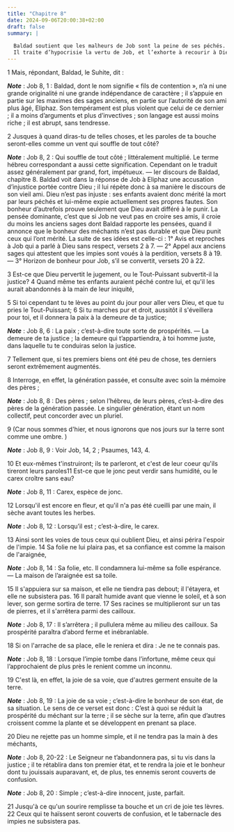 ```yaml
---
title: "Chapitre 8"
date: 2024-09-06T20:00:38+02:00
draft: false
summary: |
  
  Baldad soutient que les malheurs de Job sont la peine de ses péchés.
  Il traite d’hypocrisie la vertu de Job, et l’exhorte à recourir à Dieu.
---
```



1 Mais, répondant, Baldad, le Suhite, dit :

***Note*** :  Job 8, 1 : Baldad, dont le nom signifie « fils de contention », n’a ni une grande originalité ni une grande indépendance de caractère ; il s’appuie en partie sur les maximes des sages anciens, en partie sur l’autorité de son ami plus âgé, Eliphaz. Son tempérament est plus violent que celui de ce dernier ; il a moins d’arguments et plus d’invectives ; son langage est aussi moins riche ; il est abrupt, sans tendresse.


2 Jusques à quand diras-tu de telles choses, et les paroles de ta bouche seront-elles comme un vent qui souffle de tout côté?

***Note*** :  Job 8, 2 : Qui souffle de tout côté ; littéralement multiplié. Le terme hébreu correspondant a aussi cette signification. Cependant on le traduit assez généralement par grand, fort, impétueux. ― Ier discours de Baldad, chapitre 8. Baldad voit dans la réponse de Job à Eliphaz une accusation d’injustice portée contre Dieu ; il lui répète donc à sa manière le discours de son vieil ami. Dieu n’est pas injuste : ses enfants avaient donc mérité la mort par leurs péchés et lui-même expie actuellement ses propres fautes. Son bonheur d’autrefois prouve seulement que Dieu avait différé à le punir. La pensée dominante, c’est que si Job ne veut pas en croire ses amis, il croie du moins les anciens sages dont Baldad rapporte les pensées, quand il annonce que le bonheur des méchants n’est pas durable et que Dieu punit ceux qui l’ont mérité. La suite de ses idées est celle-ci : 1° Avis et reproches à Job qui a parlé à Dieu sans respect, versets 2 à 7. ― 2° Appel aux anciens sages qui attestent que les impies sont voués
à la perdition, versets 8 à 19. ― 3° Horizon de bonheur pour Job, s’il se convertit, versets 20 à 22.

3 Est-ce que Dieu pervertit le jugement, ou le Tout-Puissant subvertit-il la justice? 4 Quand même tes enfants auraient péché contre lui, et qu'il les aurait abandonnés à la main de leur iniquité,


5 Si toi cependant tu te lèves au point du jour pour aller vers Dieu, et que tu pries le Tout-Puissant; 6 Si tu marches pur et droit, aussitôt il s'éveillera pour toi, et il donnera la paix à la demeure de ta justice;

***Note*** :  Job 8, 6 : La paix ; c’est-à-dire toute sorte de prospérités. ― La demeure de ta justice ; la demeure qui t’appartiendra, à toi homme juste, dans laquelle tu te conduiras selon la justice.

7 Tellement que, si tes premiers biens ont été peu de chose, tes derniers seront extrêmement augmentés.


8 Interroge, en effet, la génération passée, et consulte avec soin la mémoire des pères ;

***Note*** :  Job 8, 8 : Des pères ; selon l’hébreu, de leurs pères, c’est-à-dire des pères de la génération passée. Le singulier génération, étant un nom collectif, peut concorder avec un pluriel.

9 (Car nous sommes d'hier, et nous ignorons que nos jours sur la terre sont comme une ombre. )

***Note*** :  Job 8, 9 : Voir Job, 14, 2 ; Psaumes, 143, 4.

10 Et eux-mêmes t'instruiront; ils te parleront, et c'est de leur coeur qu'ils tireront leurs paroles11 Est-ce que le jonc peut verdir sans humidité, ou le carex croître sans eau?

***Note*** :  Job 8, 11 : Carex, espèce de jonc.

12 Lorsqu'il est encore en fleur, et qu'il n'a pas été cueilli par une main, il sèche avant toutes les herbes.

***Note*** :  Job 8, 12 : Lorsqu’il est ; c’est-à-dire, le carex.

13 Ainsi sont les voies de tous ceux qui oublient Dieu, et ainsi périra l'espoir de l'impie. 14 Sa folie ne lui plaira pas, et sa confiance est comme la maison de l'araignée,

***Note*** :  Job 8, 14 : Sa folie, etc. Il condamnera lui-même sa folle espérance. ― La maison de l’araignée est sa toile.

15 Il s'appuiera sur sa maison, et elle ne tiendra pas debout; il l'étayera, et elle ne subsistera pas. 16 Il paraît humide avant que vienne le soleil, et à son lever, son germe sortira de terre. 17 Ses racines se multiplieront sur un tas de pierres, et il s'arrêtera parmi des cailloux.

***Note*** :  Job 8, 17 : Il s’arrêtera ; il pullulera même au milieu des cailloux. Sa prospérité paraîtra d’abord ferme et inébranlable.

18 Si on l'arrache de sa place, elle le reniera et dira : Je ne te connais pas.

***Note*** :  Job 8, 18 : Lorsque l’impie tombe dans l’infortune, même ceux qui l’approchaient de plus près le renient comme un inconnu.

19 C'est là, en effet, la joie de sa voie, que d'autres germent ensuite de la terre.

***Note*** :  Job 8, 19 : La joie de sa voie ; c’est-à-dire le bonheur de son état, de sa situation. Le sens de ce verset est donc : C’est à quoi se réduit la prospérité du méchant sur la terre ; il se sèche sur la terre, afin que d’autres croissent comme la plante et se développent en prenant sa place.


20 Dieu ne rejette pas un homme simple, et il ne tendra pas la main à des méchants,

***Note*** :  Job 8, 20-22 : Le Seigneur ne t’abandonnera pas, si tu vis dans la justice ; il te rétablira dans ton premier état, et te rendra la joie et le bonheur dont tu jouissais auparavant, et, de plus, tes ennemis seront couverts de confusion.

***Note*** :  Job 8, 20 : Simple ; c’est-à-dire innocent, juste, parfait.

21 Jusqu'à ce qu'un sourire remplisse ta bouche et un cri de joie tes lèvres. 22 Ceux qui te haïssent seront couverts de confusion, et le tabernacle des impies ne subsistera pas.

